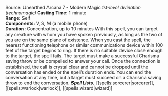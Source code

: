 Source: Unearthed Arcana 7 - Modern Magic
*1st-level divination (technomagic)*
**Casting Time:** 1 minute  
**Range:** Self  
**Components:** V, S, M (a mobile phone)  
**Duration:** Concentration, up to 10 minutes
With this spell, you can target any creature with whom you have spoken previously, as long as the two of you are on the same plane of existence. When you cast the spell, the nearest functioning telephone or similar communications device within 100 feet of the target begins to ring. If there is no suitable device close enough to the target, the spell fails.
The target must make a successful Charisma saving throw or be compelled to answer your call. Once the connection is established, the call is crystal clear and cannot be dropped until the conversation has ended or the spell’s duration ends. You can end the conversation at any time, but a target must succeed on a Charisma saving throw to end the conversation.
***Spell Lists.*** [[spells:sorcerer|sorcerer]], [[spells:warlock|warlock]], [[spells:wizard|wizard]]